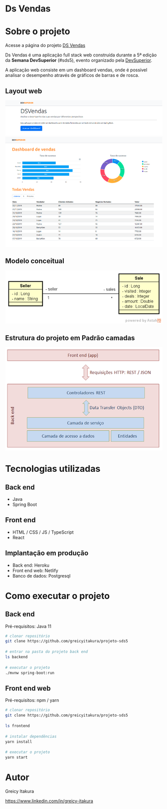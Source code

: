 # Ds Vendas

# Sobre o projeto
Acesse a página do projeto 
[DS Vendas](https://sds5-itakuradev.netlify.app)

Ds Vendas é uma aplicação full stack web construída durante a 5ª edição da **Semana DevSuperior** (#sds5), evento organizado pela [DevSuperior](https://devsuperior.com "Site da DevSuperior").

A aplicação web consiste em um dashboard vendas, onde é possível analisar o desempenho através de gráficos de barras e de rosca.

## Layout web
![Web 1](https://github.com/greicyitakura/projeto-sds5/blob/master/home.png)
![Web 2](https://github.com/greicyitakura/projeto-sds5/blob/master/dashboard.png)

## Modelo conceitual
![Modelo Conceitual](https://github.com/greicyitakura/projeto-sds5/blob/master/mc.png)

## Estrutura do projeto em Padrão camadas
![Camadas](https://github.com/greicyitakura/projeto-sds5/blob/master/camadas.png)

# Tecnologias utilizadas
## Back end
- Java
- Spring Boot

## Front end
- HTML / CSS / JS / TypeScript
- React

## Implantação em produção
- Back end: Heroku
- Front end web: Netlify
- Banco de dados: Postgresql

# Como executar o projeto

## Back end
Pré-requisitos: Java 11

```bash
# clonar repositório
git clone https://github.com/greicyitakura/projeto-sds5

# entrar na pasta do projeto back end
ls backend

# executar o projeto
./mvnw spring-boot:run
```

## Front end web
Pré-requisitos: npm / yarn

```bash
# clonar repositório
git clone https://github.com/greicyitakura/projeto-sds5

ls frontend

# instalar dependências
yarn install

# executar o projeto
yarn start
```

# Autor
Greicy Itakura

https://www.linkedin.com/in/greicy-itakura
